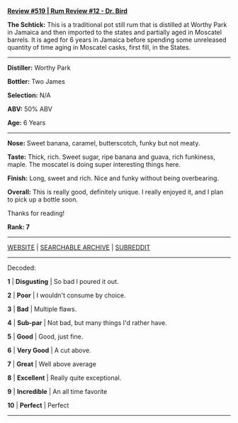 
[**Review #519 | Rum Review #12 - Dr. Bird**]( https://t8ke.review/review-519-doctor-bird-moscatel-finish-cask-rum/)

**The Schtick:** This is a traditional pot still rum that is distilled at Worthy Park in Jamaica and then imported to the states and partially aged in Moscatel barrels. It is aged for 6 years in Jamaica before spending some unreleased quantity of time aging in Moscatel casks, first fill, in the States. 

-----

**Distiller:** Worthy Park

**Bottler:** Two James

**Selection:** N/A

**ABV:**  50% ABV

**Age:** 6 Years 

-----

**Nose:**   Sweet banana, caramel, butterscotch, funky but not meaty.

**Taste:** Thick, rich. Sweet sugar, ripe banana and guava, rich funkiness, maple. The moscatel is doing super interesting things here. 

**Finish:** Long, sweet and rich. Nice and funky without being overbearing.

**Overall:** This is really good, definitely unique. I really enjoyed it, and I plan to pick up a bottle soon. 

Thanks for reading!

**Rank: 7**



-----

[WEBSITE](https://t8ke.review) | [SEARCHABLE ARCHIVE](https://t8ke.review/review-archive/) | [SUBREDDIT](https://reddit.com/r/t8kereviews)

-----

Decoded:

**1** | **Disgusting** | So bad I poured it out.

**2** | **Poor** | I wouldn't consume by choice.

**3** | **Bad** | Multiple flaws.

**4** | **Sub-par** | Not bad, but many things I'd rather have.

**5** | **Good** | Good, just fine.

**6** | **Very Good** | A cut above.

**7** | **Great** | Well above average

**8** | **Excellent** | Really quite exceptional.

**9** | **Incredible** | An all time favorite

**10** | **Perfect** | Perfect

----

